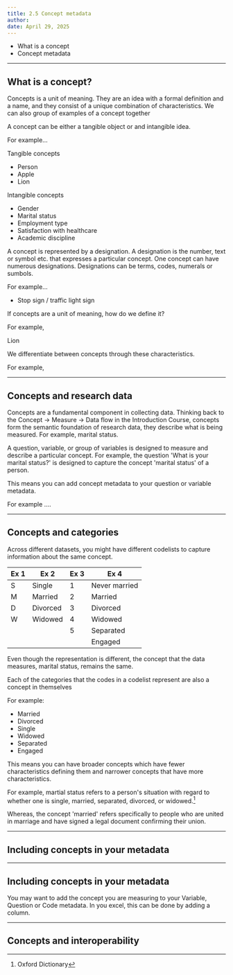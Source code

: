 ```yaml
---
title: 2.5 Concept metadata
author: 
date: April 29, 2025
---
```


- What is a concept
- Concept metadata

---

## What is a concept?

Concepts is a unit of meaning. They are an idea with a formal definition and a name, and they consist of a unique combination of characteristics. We can also group of examples of a concept together


A concept can be either a tangible object or and intangible idea.

For example...

Tangible concepts
- Person
- Apple
- Lion

Intangible concepts
- Gender
- Marital status
- Employment type
- Satisfaction with healthcare
- Academic discipline

A concept is represented by a designation. A designation is the number, text or symbol etc. that expresses a particular concept. One concept can have numerous designations.
Designations can be terms, codes, numerals or sumbols.

For example...
- Stop sign / traffic light sign 


If concepts are a unit of meaning, how do we define it?

For example, 

Lion 


We differentiate between concepts through these characteristics. 

For example,




---

## Concepts and research data

Concepts are a fundamental component in collecting data. Thinking back to the Concept -> Measure -> Data flow in the Introduction Course, concepts form the semantic foundation of research data, they describe what is being measured. For example, marital status.

A question, variable, or group of variables is designed to measure and describe a particular concept. For example, the question 'What is your marital status?' is designed to capture the concept 'marital status' of a person.

This means you can add concept metadata to your question or variable metadata.

For example ....

---

## Concepts and categories


Across different datasets, you might have different codelists to capture information about the same concept.

| Ex 1 | Ex 2      | Ex 3   | Ex 4              |
|------|-----------|--------|-------------------|
|   S  | Single    | 1      | Never married     | 
|   M  | Married   | 2      | Married           | 
|   D  | Divorced  | 3      | Divorced          | 
|   W  | Widowed   | 4      | Widowed           | 
|      |           | 5      | Separated         | 
|      |           |        | Engaged           | 



Even though the representation is different, the concept that the data measures, marital status, remains the same.

Each of the categories that the codes in a codelist represent are also a concept in themselves

For example:
- Married
- Divorced
- Single
- Widowed
- Separated
- Engaged

This means you can have broader concepts which have fewer characteristics defining them and narrower concepts that have more characteristics.

For example, martial status refers to a person's situation with regard to whether one is single, married, separated, divorced, or widowed.[^1]

Whereas, the concept 'married' refers specifically to people who are united in marriage and have signed a legal document confirming their union.

[^1]: Oxford Dictionary 

---
## Including concepts in your metadata


---

## Including concepts in your metadata

You may want to add the concept you are measuring to your Variable, Question or Code metadata. 
In you excel, this can be done by adding a column.

---

## Concepts and interoperability







